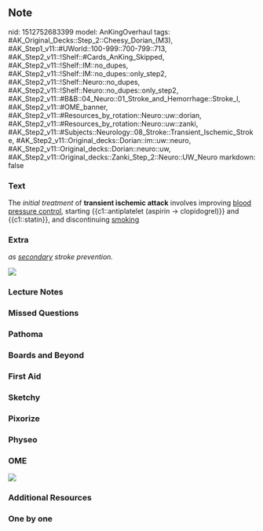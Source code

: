 ## Note
nid: 1512752683399
model: AnKingOverhaul
tags: #AK_Original_Decks::Step_2::Cheesy_Dorian_(M3), #AK_Step1_v11::#UWorld::100-999::700-799::713, #AK_Step2_v11::!Shelf::#Cards_AnKing_Skipped, #AK_Step2_v11::!Shelf::IM::no_dupes, #AK_Step2_v11::!Shelf::IM::no_dupes::only_step2, #AK_Step2_v11::!Shelf::Neuro::no_dupes, #AK_Step2_v11::!Shelf::Neuro::no_dupes::only_step2, #AK_Step2_v11::#B&B::04_Neuro::01_Stroke_and_Hemorrhage::Stroke_I, #AK_Step2_v11::#OME_banner, #AK_Step2_v11::#Resources_by_rotation::Neuro::uw::dorian, #AK_Step2_v11::#Resources_by_rotation::Neuro::uw::zanki, #AK_Step2_v11::#Subjects::Neurology::08_Stroke::Transient_Ischemic_Stroke, #AK_Step2_v11::Original_decks::Dorian::im::uw::neuro, #AK_Step2_v11::Original_decks::Dorian::neuro::uw, #AK_Step2_v11::Original_decks::Zanki_Step_2::Neuro::UW_Neuro
markdown: false

### Text
The <i>initial</i> <i>treatment</i> of <b>transient ischemic
attack</b> involves improving <u>blood pressure control</u>,
starting {{c1::antiplatelet (aspirin → clopidogrel)}} and
{{c1::statin}}, and discontinuing <u>smoking</u>

### Extra
<i>as <u>secondary</u> stroke prevention.</i>
<div>
  <i><img src="paste-1902683397029889.jpg"></i>
</div>

### Lecture Notes


### Missed Questions


### Pathoma


### Boards and Beyond


### First Aid


### Sketchy


### Pixorize


### Physeo


### OME
<div class="ome-widget">
  <a href="https://onlinemeded.org?ref=anki"><img src=
  "_OME_AnkiFlashcards_General_3.png"></a>
</div>

### Additional Resources


### One by one

